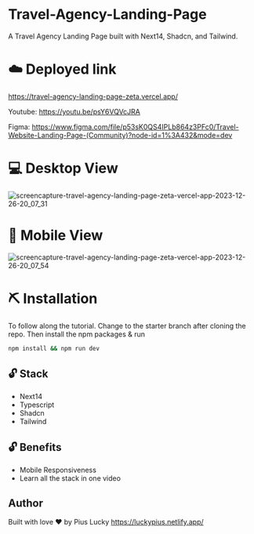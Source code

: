 # Travel-Agency-Landing-Page
A Travel Agency Landing Page built with Next14, Shadcn, and Tailwind.

# ☁️ Deployed link
https://travel-agency-landing-page-zeta.vercel.app/

Youtube:  https://youtu.be/psY6VQVcJRA

Figma: https://www.figma.com/file/p53sK0QS4IPLb864z3PFc0/Travel-Website-Landing-Page-(Community)?node-id=1%3A432&mode=dev

# 💻 Desktop View
![screencapture-travel-agency-landing-page-zeta-vercel-app-2023-12-26-20_07_31](https://github.com/PiusLucky/Travel-Agency-Landing-Page/assets/32282934/5ea69783-d8f8-4088-8bc2-ef14b934e2d1)


# 📱 Mobile View
![screencapture-travel-agency-landing-page-zeta-vercel-app-2023-12-26-20_07_54](https://github.com/PiusLucky/Travel-Agency-Landing-Page/assets/32282934/a462d32d-3880-4c52-9031-21e6a84d71da)


# ⛏️ Installation
To follow along the tutorial. Change to the starter branch  after cloning the repo.
Then install the npm packages & run
```bash
npm install && npm run dev
```


## 🔓 Stack
- Next14
- Typescript
- Shadcn
- Tailwind

## 🔓 Benefits
- Mobile Responsiveness
- Learn all the stack in one video

## Author
Built with love ❤️ by Pius Lucky https://luckypius.netlify.app/


